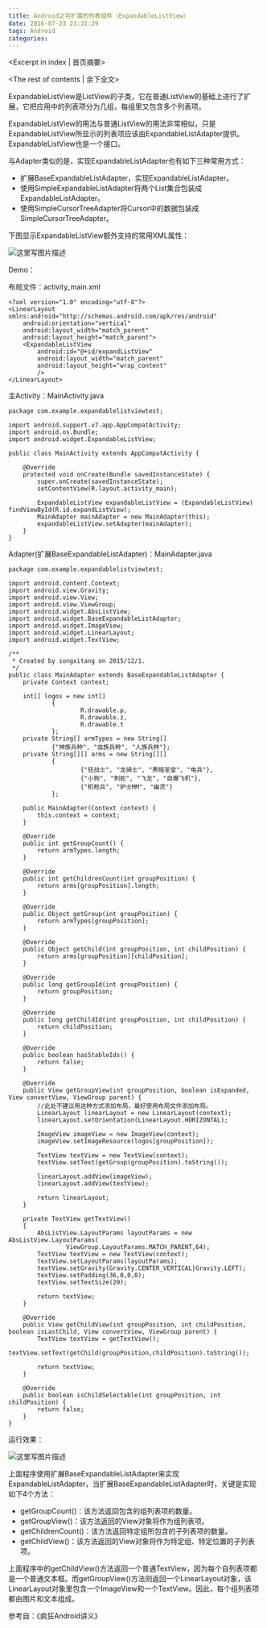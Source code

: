 ```yaml
---
title: Android之可扩展的列表组件（ExpandableListView）
date: 2016-07-23 23:31:29
tags: Android
categories:
---
```

<Excerpt in index | 首页摘要> 
<!-- more -->
<The rest of contents | 余下全文>

ExpandableListView是ListView的子类，它在普通ListView的基础上进行了扩展，它把应用中的列表项分为几组，每组里又包含多个列表项。

ExpandableListView的用法与普通ListView的用法非常相似，只是ExpandableListView所显示的列表项应该由ExpandableListAdapter提供。ExpandableListView也是一个接口。

与Adapter类似的是，实现ExpandableListAdapter也有如下三种常用方式：

 - 扩展BaseExpandableListAdapter，实现ExpandableListAdapter。
 - 使用SimpleExpandableListAdapter将两个List集合包装成ExpandableListAdapter。
 - 使用SimpleCursorTreeAdapter将Cursor中的数据包装成SimpleCursorTreeAdapter。

下图显示ExpandableListView额外支持的常用XML属性：

![这里写图片描述](http://img.blog.csdn.net/20151201160347205)

Demo：

布局文件：activity_main.xml

```
<?xml version="1.0" encoding="utf-8"?>
<LinearLayout xmlns:android="http://schemas.android.com/apk/res/android"
    android:orientation="vertical"
    android:layout_width="match_parent"
    android:layout_height="match_parent">
    <ExpandableListView
        android:id="@+id/expandListView"
        android:layout_width="match_parent"
        android:layout_height="wrap_content"
        />
</LinearLayout>

```

主Activity：MainActivity.java

```
package com.example.expandablelistviewtest;

import android.support.v7.app.AppCompatActivity;
import android.os.Bundle;
import android.widget.ExpandableListView;

public class MainActivity extends AppCompatActivity {

    @Override
    protected void onCreate(Bundle savedInstanceState) {
        super.onCreate(savedInstanceState);
        setContentView(R.layout.activity_main);

        ExpandableListView expandableListView = (ExpandableListView) findViewById(R.id.expandListView);
        MainAdapter mainAdapter = new MainAdapter(this);
        expandableListView.setAdapter(mainAdapter);
    }
}

```

Adapter(扩展BaseExpandableListAdapter)：MainAdapter.java

```
package com.example.expandablelistviewtest;

import android.content.Context;
import android.view.Gravity;
import android.view.View;
import android.view.ViewGroup;
import android.widget.AbsListView;
import android.widget.BaseExpandableListAdapter;
import android.widget.ImageView;
import android.widget.LinearLayout;
import android.widget.TextView;

/**
 * Created by songxitang on 2015/12/1.
 */
public class MainAdapter extends BaseExpandableListAdapter {
    private Context context;

    int[] logos = new int[]
            {
                    R.drawable.p,
                    R.drawable.z,
                    R.drawable.t
            };
    private String[] armTypes = new String[]
            {"神族兵种", "虫族兵种", "人族兵种"};
    private String[][] arms = new String[][]
            {
                    {"狂战士", "龙骑士", "黑暗圣堂", "电兵"},
                    {"小狗", "刺蛇", "飞龙", "自爆飞机"},
                    {"机枪兵", "护士MM", "幽灵"}
            };

    public MainAdapter(Context context) {
        this.context = context;
    }

    @Override
    public int getGroupCount() {
        return armTypes.length;
    }

    @Override
    public int getChildrenCount(int groupPosition) {
        return arms[groupPosition].length;
    }

    @Override
    public Object getGroup(int groupPosition) {
        return armTypes[groupPosition];
    }

    @Override
    public Object getChild(int groupPosition, int childPosition) {
        return arms[groupPosition][childPosition];
    }

    @Override
    public long getGroupId(int groupPosition) {
        return groupPosition;
    }

    @Override
    public long getChildId(int groupPosition, int childPosition) {
        return childPosition;
    }

    @Override
    public boolean hasStableIds() {
        return false;
    }

    @Override
    public View getGroupView(int groupPosition, boolean isExpanded, View convertView, ViewGroup parent) {
	    //此处不建议用这种方式添加布局，最好使用布局文件添加布局。
        LinearLayout linearLayout = new LinearLayout(context);
        linearLayout.setOrientation(LinearLayout.HORIZONTAL);

        ImageView imageView = new ImageView(context);
        imageView.setImageResource(logos[groupPosition]);

        TextView textView = new TextView(context);
        textView.setText(getGroup(groupPosition).toString());

        linearLayout.addView(imageView);
        linearLayout.addView(textView);

        return linearLayout;
    }

    private TextView getTextView()
    {
        AbsListView.LayoutParams layoutParams = new AbsListView.LayoutParams(
                ViewGroup.LayoutParams.MATCH_PARENT,64);
        TextView textView = new TextView(context);
        textView.setLayoutParams(layoutParams);
        textView.setGravity(Gravity.CENTER_VERTICAL|Gravity.LEFT);
        textView.setPadding(36,0,0,0);
        textView.setTextSize(20);

        return textView;
    }

    @Override
    public View getChildView(int groupPosition, int childPosition, boolean isLastChild, View convertView, ViewGroup parent) {
        TextView textView = getTextView();
        textView.setText(getChild(groupPosition,childPosition).toString());

        return textView;
    }

    @Override
    public boolean isChildSelectable(int groupPosition, int childPosition) {
        return false;
    }
}

```

运行效果：

![这里写图片描述](http://img.blog.csdn.net/20151201160909756)

上面程序使用扩展BaseExpandableListAdapter来实现ExpandableListAdapter，当扩展BaseExpandableListAdapter时，关键是实现如下4个方法：

 - getGroupCount()：该方法返回包含的组列表项的数量。
 - getGroupView()：该方法返回的View对象将作为组列表项。
 - getChildrenCount()：该方法返回特定组所包含的子列表项的数量。
 - getChildView()：该方法返回的View对象将作为特定组、特定位置的子列表项。

上面程序中的getChildView()方法返回一个普通TextView，因为每个自列表项都是一个普通文本框。而getGroupView()方法则返回一个LinearLayout对象，该LinearLayout对象里包含一个ImageView和一个TextView。因此，每个组列表项都由图片和文本组成。


参考自：《疯狂Android讲义》